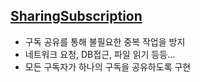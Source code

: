 ## [SharingSubscription](https://github.com/kimkyuchul/RxSwift/tree/main/Mastering-RxSwift-master/RxSwift-6/MasteringRxSwift/SharingSubscription)

- 구독 공유를 통해 불필요한 중복 작업을 방지
- 네트워크 요청, DB접근, 파일 읽기 등등…
- 모든 구독자가 하나의 구독을 공유하도록 구현
